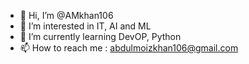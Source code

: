 - 👋 Hi, I’m @AMkhan106
- 👀 I’m interested in IT, AI and ML
- 🌱 I’m currently learning DevOP, Python
- 📫 How to reach me : abdulmoizkhan106@gmail.com

<!---
AMkhan106/AMkhan106 is a ✨ special ✨ repository because its `README.md` (this file) appears on your GitHub profile.
You can click the Preview link to take a look at your changes.
--->
